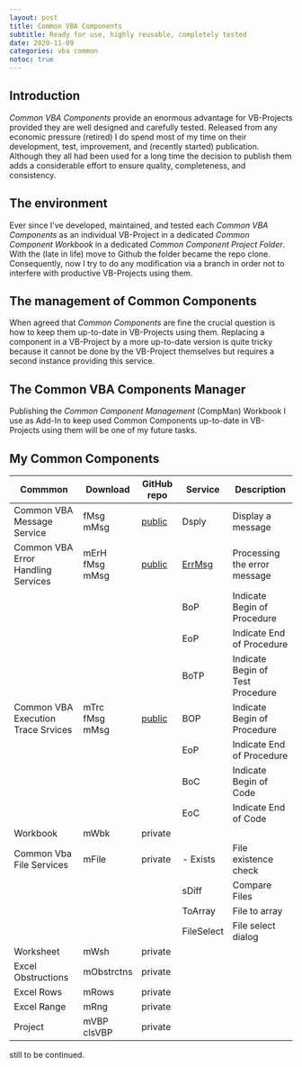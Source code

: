 ```yaml
---
layout: post
title: Common VBA Components
subtitle: Ready for use, highly reusable, completely tested
date: 2020-11-09
categories: vba common
notoc: true
---
```


## Introduction
_Common VBA Components_ provide an enormous advantage for VB-Projects provided they are well designed and carefully tested. Released from any economic pressure (retired) I do spend most of my time on their development, test, improvement, and (recently started) publication. Although they all had been used for a long time the decision to publish them adds a considerable effort to ensure quality, completeness, and consistency.

## The environment
Ever since I've developed, maintained, and tested each _Common VBA Components_ as an individual VB-Project in a dedicated _Common Component Workbook_ in a dedicated _Common Component Project Folder_. With the (late in life) move to Github the folder became the repo clone. Consequently, now I try to do any modification via a branch in order not to interfere with productive VB-Projects using them.

## The management of Common Components
When agreed that _Common Components_ are fine the crucial question is how to keep them up-to-date in VB-Projects using them. Replacing a component in a VB-Project by a more up-to-date version is quite tricky because it cannot be done by the VB-Project themselves but requires a second instance providing this service.

## The Common VBA Components Manager
Publishing the _Common Component Management_ (CompMan) Workbook I use as Add-In to keep used Common Components up-to-date in VB-Projects using them will be one of my future tasks.

## My Common Components
|Commmon| Download|GitHub repo|Service| Description |
|---------|---------|------|-------|----|
|Common VBA Message Service|fMsg<br>mMsg|[public][3]|Dsply | Display a message|
|Common VBA Error Handling Services|mErH<br>fMsg<br>mMsg|[public][1]|[ErrMsg][1a]|Processing the error message|
||||BoP| Indicate Begin of Procedure|
||||EoP| Indicate End of Procedure|
||||BoTP| Indicate Begin of Test Procedure|
|Common VBA Execution Trace Srvices|mTrc<br>fMsg<br>mMsg|[public][2]|BOP | Indicate Begin of Procedure |
||||EoP | Indicate End of Procedure|
||||BoC | Indicate Begin of Code|
||||EoC| Indicate End of Code|
|Workbook|mWbk|private| | |
|Common Vba File Services|mFile|private|- Exists|File existence check|
||||sDiff| Compare Files|
||||ToArray| File to array|
||||FileSelect| File select dialog|
|Worksheet|mWsh|private| | |
|Excel Obstructions|mObstrctns|private|| |
|Excel Rows|mRows|private| | |
|Excel Range|mRng|private| | |
|Project|mVBP<br>clsVBP|private| | | 

still to be continued.

[1]: https://github.com/warbe-maker/Common-VBA-Error-Handler-Services
[2]: https://github.com/warbe-maker/Common-VBA-Execution-Trace-Service
[3]: https://github.com/warbe-maker/Common-VBA-Message-Service
[1a]: https://warbe-maker.github.io/warbe-maker.github.io/vba/common/2020/11/21/Common-VBA-Error-Handler.html#the-errmsg-service